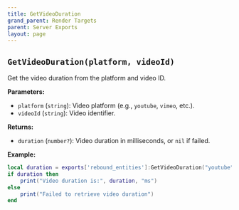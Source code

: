 ```yaml
---
title: GetVideoDuration
grand_parent: Render Targets
parent: Server Exports
layout: page
---
```


## `GetVideoDuration(platform, videoId)`
Get the video duration from the platform and video ID.

**Parameters:**
- `platform` (`string`): Video platform (e.g., `youtube`, `vimeo`, etc.).
- `videoId` (`string`): Video identifier.

**Returns:**
- `duration` (`number?`): Video duration in milliseconds, or `nil` if failed.

**Example:**
```lua
local duration = exports['rebound_entities']:GetVideoDuration("youtube", "dQw4w9WgXcQ")
if duration then
    print("Video duration is:", duration, "ms")
else
    print("Failed to retrieve video duration")
end
```